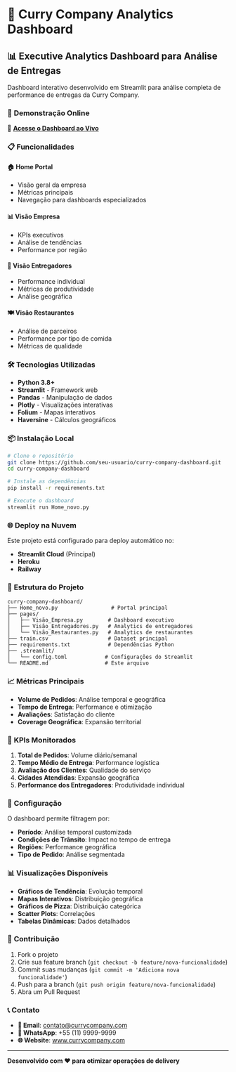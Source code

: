 # 🍛 Curry Company Analytics Dashboard

## 📊 Executive Analytics Dashboard para Análise de Entregas

Dashboard interativo desenvolvido em Streamlit para análise completa de performance de entregas da Curry Company.

### 🚀 **Demonstração Online**
🔗 **[Acesse o Dashboard ao Vivo](https://seu-app.streamlit.app)**

### 📋 **Funcionalidades**

#### 🏠 **Home Portal**
- Visão geral da empresa
- Métricas principais
- Navegação para dashboards especializados

#### 📊 **Visão Empresa**
- KPIs executivos
- Análise de tendências
- Performance por região

#### 🚚 **Visão Entregadores**
- Performance individual
- Métricas de produtividade
- Análise geográfica

#### 🍽️ **Visão Restaurantes**
- Análise de parceiros
- Performance por tipo de comida
- Métricas de qualidade

### 🛠️ **Tecnologias Utilizadas**

- **Python 3.8+**
- **Streamlit** - Framework web
- **Pandas** - Manipulação de dados
- **Plotly** - Visualizações interativas
- **Folium** - Mapas interativos
- **Haversine** - Cálculos geográficos

### 📦 **Instalação Local**

```bash
# Clone o repositório
git clone https://github.com/seu-usuario/curry-company-dashboard.git
cd curry-company-dashboard

# Instale as dependências
pip install -r requirements.txt

# Execute o dashboard
streamlit run Home_novo.py
```

### 🌐 **Deploy na Nuvem**

Este projeto está configurado para deploy automático no:
- **Streamlit Cloud** (Principal)
- **Heroku**
- **Railway**

### 📁 **Estrutura do Projeto**

```
curry-company-dashboard/
├── Home_novo.py                 # Portal principal
├── pages/
│   ├── Visão_Empresa.py        # Dashboard executivo
│   ├── Visão_Entregadores.py   # Analytics de entregadores
│   └── Visão_Restaurantes.py   # Analytics de restaurantes
├── train.csv                   # Dataset principal
├── requirements.txt            # Dependências Python
├── .streamlit/
│   └── config.toml            # Configurações do Streamlit
└── README.md                  # Este arquivo
```

### 📈 **Métricas Principais**

- **Volume de Pedidos**: Análise temporal e geográfica
- **Tempo de Entrega**: Performance e otimização
- **Avaliações**: Satisfação do cliente
- **Coverage Geográfica**: Expansão territorial

### 🎯 **KPIs Monitorados**

1. **Total de Pedidos**: Volume diário/semanal
2. **Tempo Médio de Entrega**: Performance logística
3. **Avaliação dos Clientes**: Qualidade do serviço
4. **Cidades Atendidas**: Expansão geográfica
5. **Performance dos Entregadores**: Produtividade individual

### 🔧 **Configuração**

O dashboard permite filtragem por:
- **Período**: Análise temporal customizada
- **Condições de Trânsito**: Impact no tempo de entrega
- **Regiões**: Performance geográfica
- **Tipo de Pedido**: Análise segmentada

### 📊 **Visualizações Disponíveis**

- **Gráficos de Tendência**: Evolução temporal
- **Mapas Interativos**: Distribuição geográfica
- **Gráficos de Pizza**: Distribuição categórica
- **Scatter Plots**: Correlações
- **Tabelas Dinâmicas**: Dados detalhados

### 👥 **Contribuição**

1. Fork o projeto
2. Crie sua feature branch (`git checkout -b feature/nova-funcionalidade`)
3. Commit suas mudanças (`git commit -m 'Adiciona nova funcionalidade'`)
4. Push para a branch (`git push origin feature/nova-funcionalidade`)
5. Abra um Pull Request

### 📞 **Contato**

- **📧 Email**: contato@currycompany.com
- **📱 WhatsApp**: +55 (11) 9999-9999
- **🌐 Website**: www.currycompany.com

---

**Desenvolvido com ❤️ para otimizar operações de delivery**
